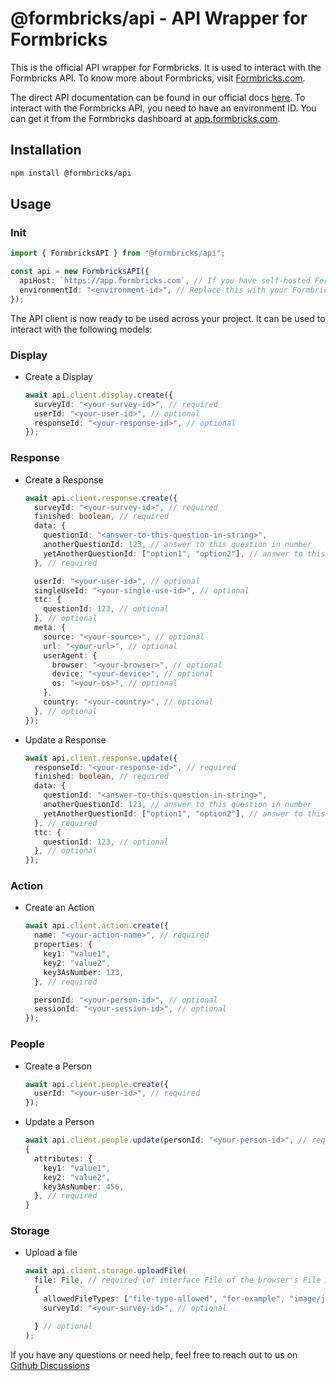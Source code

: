 # @formbricks/api - API Wrapper for Formbricks

This is the official API wrapper for Formbricks. It is used to interact with the Formbricks API. To know more about Formbricks, visit [Formbricks.com](https://formbricks.com).

The direct API documentation can be found in our official docs [here](https://formbricks.com/docs/api/client/overview). To interact with the Formbricks API, you need to have an environment ID. You can get it from the Formbricks dashboard at [app.formbricks.com](https://app.formbricks.com).

## Installation

```bash
npm install @formbricks/api
```

## Usage

### Init

```ts
import { FormbricksAPI } from "@formbricks/api";

const api = new FormbricksAPI({
  apiHost: `https://app.formbricks.com`, // If you have self-hosted Formbricks, change this to your self hosted instance's URL
  environmentId: "<environment-id>", // Replace this with your Formbricks environment ID
});
```

The API client is now ready to be used across your project. It can be used to interact with the following models:

### Display

- Create a Display

  ```ts
  await api.client.display.create({
    surveyId: "<your-survey-id>", // required
    userId: "<your-user-id>", // optional
    responseId: "<your-response-id>", // optional
  });
  ```

### Response

- Create a Response

  ```ts
  await api.client.response.create({
    surveyId: "<your-survey-id>", // required
    finished: boolean, // required
    data: {
      questionId: "<answer-to-this-question-in-string>",
      anotherQuestionId: 123, // answer to this question in number
      yetAnotherQuestionId: ["option1", "option2"], // answer to this question in array,
    }, // required

    userId: "<your-user-id>", // optional
    singleUseId: "<your-single-use-id>", // optional
    ttc: {
      questionId: 123, // optional
    }, // optional
    meta: {
      source: "<your-source>", // optional
      url: "<your-url>", // optional
      userAgent: {
        browser: "<your-browser>", // optional
        device: "<your-device>", // optional
        os: "<your-os>", // optional
      },
      country: "<your-country>", // optional
    }, // optional
  });
  ```

- Update a Response

  ```ts
  await api.client.response.update({
    responseId: "<your-response-id>", // required
    finished: boolean, // required
    data: {
      questionId: "<answer-to-this-question-in-string>",
      anotherQuestionId: 123, // answer to this question in number
      yetAnotherQuestionId: ["option1", "option2"], // answer to this question in array,
    }, // required
    ttc: {
      questionId: 123, // optional
    }, // optional
  });
  ```

### Action

- Create an Action

  ```ts
  await api.client.action.create({
    name: "<your-action-name>", // required
    properties: {
      key1: "value1",
      key2: "value2",
      key3AsNumber: 123,
    }, // required

    personId: "<your-person-id>", // optional
    sessionId: "<your-session-id>", // optional
  });
  ```

### People

- Create a Person

  ```ts
  await api.client.people.create({
    userId: "<your-user-id>", // required
  });
  ```

- Update a Person

  ```ts
  await api.client.people.update(personId: "<your-person-id>", // required
  {
    attributes: {
      key1: "value1",
      key2: "value2",
      key3AsNumber: 456,
    }, // required
  }
  ```

### Storage

- Upload a file

  ```ts
  await api.client.storage.uploadFile(
    file: File, // required (of interface File of the browser's File API)
    {
      allowedFileTypes: ["file-type-allowed", "for-example", "image/jpeg"], // optional
      surveyId: "<your-survey-id>", // optional

    } // optional
  );
  ```

If you have any questions or need help, feel free to reach out to us on [Github Discussions](https://github.com/formbricks/formbricks/discussions)
